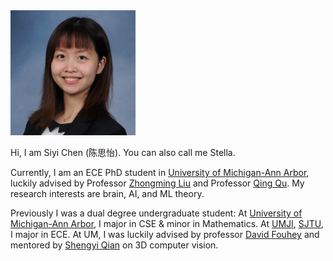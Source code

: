 <!-- # Welcome -->

<!-- ![](heading.jpg) -->
<!-- I took this picture in Ushuaia by chance. It's so lovely. -->

<!-- ------ -->
<!-- ## About Me -->

<img src="Self/IMG_3340 copy.JPG" alt="me" width="200"/> 

Hi, I am Siyi Chen (陈思怡). You can also call me Stella.

Currently, I am an ECE PhD student in [University of Michigan-Ann Arbor](https://cse.engin.umich.edu/), luckily advised by Professor [Zhongming Liu](https://libi.engin.umich.edu/profile/zhongming-liu/) and Professor [Qing Qu](https://qingqu.engin.umich.edu/). My research interests are brain, AI, and ML theory.

Previously I was a dual degree undergraduate student: At [University of Michigan-Ann Arbor](https://cse.engin.umich.edu/), I major in CSE & minor in Mathematics. At [UMJI](https://www.ji.sjtu.edu.cn/), [SJTU](https://en.sjtu.edu.cn/), I major in ECE. At UM, I was luckily advised by professor [David Fouhey](https://web.eecs.umich.edu/~fouhey/) and mentored by [Shengyi Qian](https://jasonqsy.github.io/) on 3D computer vision.

<!-- ------ -->
<!-- ## Resources -->

<!-- 1. [Research](research.md) -->

<!-- 2. [Project](project.md) -->

<!-- 3. [Teaching](teaching.md) -->

<!-- 4. [Game](game.md) -->

<!-- 5. [Miscellaneous](miscellaneous.md) -->
